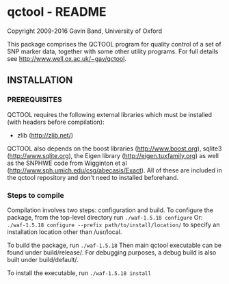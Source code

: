 # qctool - README
Copyright 2009-2016 Gavin Band, University of Oxford

This package comprises the QCTOOL program for quality control of a set of SNP marker data,
together with some other utility programs.  For full details see <http://www.well.ox.ac.uk/~gav/qctool>.

## INSTALLATION

### PREREQUISITES

QCTOOL requires the following external libraries which must be installed (with headers before compilation):

- zlib (http://zlib.net/)

QCTOOL also depends on the boost libraries (<http://www.boost.org>), sqlite3 (<http://www.sqlite.org>),
the Eigen library (<http://eigen.tuxfamily.org>) as well as the SNPHWE code from Wigginton et al
(http://www.sph.umich.edu/csg/abecasis/Exact).  All of these are included in the qctool repository and don't need
to installed beforehand.

### Steps to compile
Compilation involves two steps: configuration and build.
To configure the package, from the top-level directory run
`./waf-1.5.18 configure`
Or:
`./waf-1.5.18 configure --prefix path/to/install/location/`
to specify an installation location other than /usr/local.

To build the package, run
`./waf-1.5.18`
Then main qctool executable can be found under build/release/.  For debugging purposes, a debug build is also built under build/default/.

To install the executable, run
`./waf-1.5.18 install`